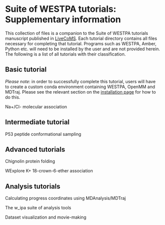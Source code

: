 # Suite of WESTPA tutorials: Supplementary information
This collection of files is a companion to the Suite of WESTPA tutorials manuscript published in [LiveCoMS](https://www.livecomsjournal.org/article/10607-a-suite-of-tutorials-for-the-westpa-rare-events-sampling-software-article-v1-0 ). Each tutorial directory contains
all files necessary for completing that tutorial. Programs such as WESTPA, Amber, Python etc. will need to be 
installed by the user and are not provided herein. The following is a list of all tutorials with their 
classification.

## Basic tutorial

*Please note*: in order to successfully complete this tutorial, users will have to create a custom conda environment containing WESTPA, OpenMM and MDTraj.  Please see the relevant section on the [installation page](https://github.com/westpa/westpa/wiki/Installing-WESTPA) for how to do this. 

Na+/Cl- molecular association

## Intermediate tutorial

P53 peptide conformational sampling

## Advanced tutorials

Chignolin protein folding

WExplore K+ 18-crown-6-ether association

## Analysis tutorials

Calculating progress coordinates using MDAnalysis/MDTraj

The w\_ipa suite of analysis tools

Dataset visualization and movie-making
